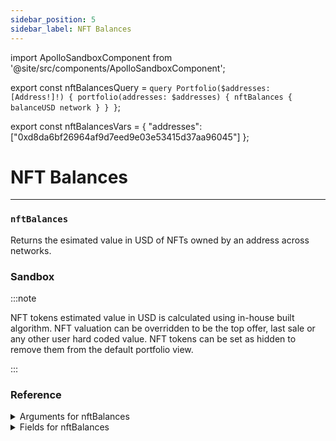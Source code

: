 ```yaml
---
sidebar_position: 5
sidebar_label: NFT Balances
---
```


import ApolloSandboxComponent from '@site/src/components/ApolloSandboxComponent';

export const nftBalancesQuery = `query Portfolio($addresses: [Address!]!) {
  portfolio(addresses: $addresses) {
    nftBalances {
      balanceUSD
      network
    }
  }
}`;

export const nftBalancesVars = {
  "addresses": ["0xd8da6bf26964af9d7eed9e03e53415d37aa96045"]
};

# NFT Balances


---

### `nftBalances`

Returns the esimated value in USD of NFTs owned by an address across networks.

### Sandbox

<ApolloSandboxComponent 
  query={nftBalancesQuery}
  variables={nftBalancesVars}
/>

:::note

NFT tokens estimated value in USD is calculated using in-house built algorithm. NFT valuation can be overridden to be the top offer, last sale or any other user hard coded value. NFT tokens can be set as hidden to remove them from the default portfolio view.

:::

### Reference

<details>
<summary>Arguments for nftBalances</summary>

| Argument      | Description | Type |
| ----------- | ----------- | ----------- |
| `address`      | Addresses for which to retrieve       | `String!` | 
| `networks`      | Returns only NFTs from network provided. If not provided, NFTs across all supported chains for NFTs will be returned      | `Network!` | 
| `withOverrides`      | Include user value overrides, default off.      | `Boolean = false` | 

</details>

<details>
<summary>Fields for nftBalances</summary>

Fields for `nftBalances`

| Field      | Description | Type |
| ----------- | ----------- | ----------- |
| `network`      | Returns the network that an NFT is on      | `Network!`       |
| `balanceUSD`      | Returns the estimated USD value      | `Float!` | 

</details>

